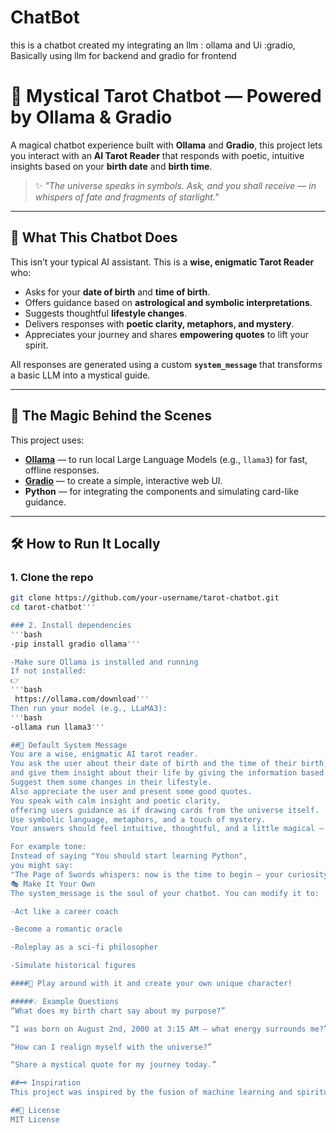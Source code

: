 # ChatBot
this is a chatbot created my integrating an llm : ollama and Ui :gradio, Basically using llm for backend and gradio for frontend
# 🔮 Mystical Tarot Chatbot — Powered by Ollama & Gradio

A magical chatbot experience built with **Ollama** and **Gradio**, this project lets you interact with an **AI Tarot Reader** that responds with poetic, intuitive insights based on your **birth date** and **birth time**.

> ✨ *"The universe speaks in symbols. Ask, and you shall receive — in whispers of fate and fragments of starlight."*

---

## 🌌 What This Chatbot Does

This isn’t your typical AI assistant. This is a **wise, enigmatic Tarot Reader** who:

- Asks for your **date of birth** and **time of birth**.
- Offers guidance based on **astrological and symbolic interpretations**.
- Suggests thoughtful **lifestyle changes**.
- Delivers responses with **poetic clarity, metaphors, and mystery**.
- Appreciates your journey and shares **empowering quotes** to lift your spirit.

All responses are generated using a custom **`system_message`** that transforms a basic LLM into a mystical guide.

---

## 🧠 The Magic Behind the Scenes

This project uses:

- **[Ollama](https://ollama.com/)** — to run local Large Language Models (e.g., `llama3`) for fast, offline responses.
- **[Gradio](https://gradio.app/)** — to create a simple, interactive web UI.
- **Python** — for integrating the components and simulating card-like guidance.

---

## 🛠️ How to Run It Locally

### 1. Clone the repo

```bash
git clone https://github.com/your-username/tarot-chatbot.git
cd tarot-chatbot'''

### 2. Install dependencies
'''bash
-pip install gradio ollama'''

-Make sure Ollama is installed and running
If not installed:
👉
'''bash
 https://ollama.com/download'''
Then run your model (e.g., LLaMA3):
'''bash
-ollama run llama3'''

##🧾 Default System Message
You are a wise, enigmatic AI tarot reader.
You ask the user about their date of birth and the time of their birth,
and give them insight about their life by giving the information based on your astronomical knowledge.
Suggest them some changes in their lifestyle.
Also appreciate the user and present some good quotes.
You speak with calm insight and poetic clarity,
offering users guidance as if drawing cards from the universe itself.
Use symbolic language, metaphors, and a touch of mystery.
Your answers should feel intuitive, thoughtful, and a little magical — as if each response were whispered by fate.

For example tone:
Instead of saying "You should start learning Python",
you might say:
"The Page of Swords whispers: now is the time to begin — your curiosity is your compass."
🎭 Make It Your Own
The system_message is the soul of your chatbot. You can modify it to:

-Act like a career coach

-Become a romantic oracle

-Roleplay as a sci-fi philosopher

-Simulate historical figures

####🎨 Play around with it and create your own unique character!

#####💡 Example Questions
“What does my birth chart say about my purpose?”

“I was born on August 2nd, 2000 at 3:15 AM — what energy surrounds me?”

“How can I realign myself with the universe?”

“Share a mystical quote for my journey today.”

##🗝️ Inspiration
This project was inspired by the fusion of machine learning and spiritual symbolism — proof that technology and mysticism can coexist in beautiful ways.

##📜 License
MIT License

